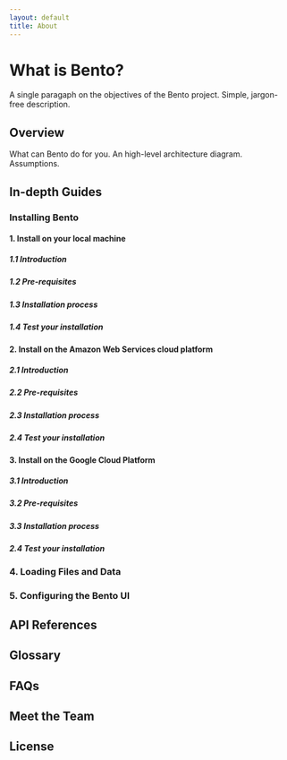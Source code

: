 ```yaml
---
layout: default
title: About
---
```


# What is Bento?
A single paragaph on the objectives of the Bento project. Simple, jargon-free description.

## Overview
What can Bento do for you.
An high-level architecture diagram.
Assumptions.

## In-depth Guides

### Installing Bento
#### 1. Install on your local machine
##### 1.1 Introduction
##### 1.2 Pre-requisites
##### 1.3 Installation process
##### 1.4 Test your installation

#### 2. Install on the Amazon Web Services cloud platform 
##### 2.1 Introduction
##### 2.2 Pre-requisites
##### 2.3 Installation process
##### 2.4 Test your installation

#### 3. Install on the Google Cloud Platform
##### 3.1 Introduction
##### 3.2 Pre-requisites
##### 3.3 Installation process
##### 2.4 Test your installation

### 4. Loading Files and Data

### 5. Configuring the Bento UI

## API References

## Glossary

## FAQs

## Meet the Team

## License
